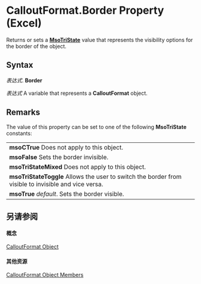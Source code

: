 
# CalloutFormat.Border Property (Excel)

Returns or sets a  **[MsoTriState](http://msdn.microsoft.com/library/2036cfc9-be7d-e05c-bec7-af05e3c3c515%28Office.15%29.aspx)** value that represents the visibility options for the border of the object.


## Syntax

 _表达式_. **Border**

 _表达式_ A variable that represents a **CalloutFormat** object.


## Remarks

The value of this property can be set to one of the following  **MsoTriState** constants:


||
|:-----|
|**msoCTrue** Does not apply to this object.|
|**msoFalse** Sets the border invisible.|
|**msoTriStateMixed** Does not apply to this object.|
|**msoTriStateToggle** Allows the user to switch the border from visible to invisible and vice versa.|
|**msoTrue** _default_. Sets the border visible.|

## 另请参阅


#### 概念


[CalloutFormat Object](d9d7d279-04ef-dbee-23cd-ddd606ed917d.md)
#### 其他资源


[CalloutFormat Object Members](http://msdn.microsoft.com/library/29203369-3128-3336-6e78-d1853c4619a6%28Office.15%29.aspx)